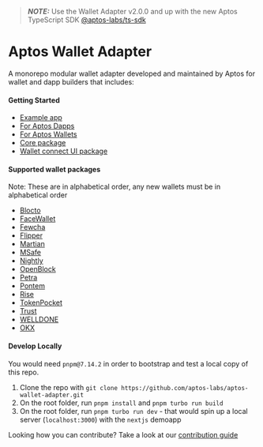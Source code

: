 > **_NOTE:_** Use the Wallet Adapter v2.0.0 and up with the new Aptos TypeScript SDK [@aptos-labs/ts-sdk](https://www.npmjs.com/package/@aptos-labs/ts-sdk)

# Aptos Wallet Adapter

A monorepo modular wallet adapter developed and maintained by Aptos for wallet and dapp builders that includes:

#### Getting Started

- [Example app](https://github.com/aptos-labs/aptos-wallet-adapter/tree/main/apps/nextjs-example)
- [For Aptos Dapps](https://github.com/aptos-labs/aptos-wallet-adapter/tree/main/packages/wallet-adapter-react)
- [For Aptos Wallets](https://github.com/aptos-labs/wallet-adapter-plugin-template)
- [Core package](https://github.com/aptos-labs/aptos-wallet-adapter/tree/main/packages/wallet-adapter-core)
- [Wallet connect UI package](https://github.com/aptos-labs/aptos-wallet-adapter/tree/main/packages/wallet-adapter-ant-design)

#### Supported wallet packages

Note: These are in alphabetical order, any new wallets must be in alphabetical order

- [Blocto](https://www.npmjs.com/package/@blocto/aptos-wallet-adapter-plugin)
- [FaceWallet](https://www.npmjs.com/package/@haechi-labs/face-aptos-adapter-plugin)
- [Fewcha](https://www.npmjs.com/package/fewcha-plugin-wallet-adapter)
- [Flipper](https://www.npmjs.com/package/@flipperplatform/wallet-adapter-plugin)
- [Martian](https://www.npmjs.com/package/@martianwallet/aptos-wallet-adapter)
- [MSafe](https://www.npmjs.com/package/@msafe/aptos-wallet-adapter)
- [Nightly](https://www.npmjs.com/package/@nightlylabs/aptos-wallet-adapter-plugin)
- [OpenBlock](https://www.npmjs.com/package/@openblockhq/aptos-wallet-adapter)
- [Petra](https://www.npmjs.com/package/petra-plugin-wallet-adapter)
- [Pontem](https://www.npmjs.com/package/@pontem/wallet-adapter-plugin)
- [Rise](https://www.npmjs.com/package/@rise-wallet/wallet-adapter)
- [TokenPocket](https://www.npmjs.com/package/@tp-lab/aptos-wallet-adapter)
- [Trust](https://www.npmjs.com/package/@trustwallet/aptos-wallet-adapter)
- [WELLDONE](https://www.npmjs.com/package/@welldone-studio/aptos-wallet-adapter)
- [OKX](https://www.npmjs.com/package/@okwallet/aptos-wallet-adapter)

#### Develop Locally

You would need `pnpm@7.14.2` in order to bootstrap and test a local copy of this repo.

1. Clone the repo with `git clone https://github.com/aptos-labs/aptos-wallet-adapter.git`
2. On the root folder, run `pnpm install` and `pnpm turbo run build`
3. On the root folder, run `pnpm turbo run dev` - that would spin up a local server (`localhost:3000`) with the `nextjs` demoapp

Looking how you can contribute? Take a look at our [contribution guide](./CONTRIBUTING.md)
